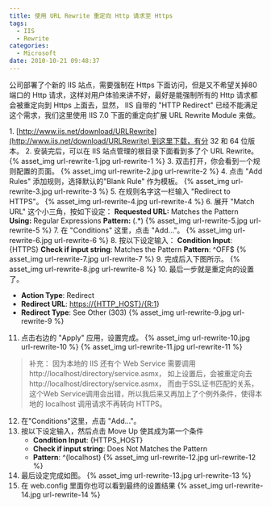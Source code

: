 ```yaml
---
title: 使用 URL Rewrite 重定向 Http 请求至 Https
tags:
  - IIS
  - Rewrite
categories:
  - Microsoft
date: 2010-10-21 09:48:37
---
```


公司部署了个新的 IIS 站点，需要强制在 Https 下面访问，但是又不希望关掉80端口的 Http 请求，这样对用户体验来讲不好，最好是能强制所有的 Http 请求都会被重定向到 Https 上面去，显然， IIS 自带的 "HTTP Redirect" 已经不能满足这个需求，我们这里使用 IIS 7.0 下面的重定向扩展 URL Rewrite Module 来做。

1. [http://www.iis.net/download/URLRewrite](http://www.iis.net/download/URLRewrite) 到这里下载，有分 32 和 64 位版本。
2. 安装完后，可以在 IIS 站点管理的根目录下面看到多了个 URL Rewrite。
{% asset_img url-rewrite-1.jpg url-rewrite-1 %}
3. 双击打开，你会看到一个规则配置的页面。
{% asset_img url-rewrite-2.jpg url-rewrite-2 %}
4. 点击 "Add Rules" 添加规则，选择默认的"Blank Rule" 作为模板。
{% asset_img url-rewrite-3.jpg url-rewrite-3 %}
5. 在规则名字这一栏输入 "Redirect to HTTPS"。
{% asset_img url-rewrite-4.jpg url-rewrite-4 %}
6. 展开 "Match URL" 这个小三角，按如下设定：
**Requested URL:** Matches the Pattern
**Using:** Regular Expressions
**Pattern:** (.\*)
{% asset_img url-rewrite-5.jpg url-rewrite-5 %}
7. 在 "Conditions" 这里，点击 "Add..."。
{% asset_img url-rewrite-6.jpg url-rewrite-6 %}
8. 按以下设定输入：
**Condition Input**: {HTTPS}
**Check if input string**: Matches the Pattern
**Pattern**: ^OFF$
{% asset_img url-rewrite-7.jpg url-rewrite-7 %}
9. 完成后入下图所示。
{% asset_img url-rewrite-8.jpg url-rewrite-8 %}
10. 最后一步就是重定向的设置了。
 - **Action Type**: Redirect
 - **Redirect URL**: [https://{HTTP_HOST}/{R:1](https://%7Bhttp_host%7D/%7BR:1)}
 - **Redirect Type**: See Other (303)
{% asset_img url-rewrite-9.jpg url-rewrite-9 %}

11. 点击右边的 "Apply" 应用，设置完成。
{% asset_img url-rewrite-10.jpg url-rewrite-10 %}
{% asset_img url-rewrite-11.jpg url-rewrite-11 %}
> 补充： 因为本地的 IIS 还有个 Web Service 需要调用http://localhost/directory/service.asmx， 如上设置后，会被重定向去 http://localhost/directory/service.asmx， 而由于SSL证书匹配的关系，这个Web Service调用会出错，所以我后来又再加上了个例外条件，使得本地的 localhost 调用请求不再转向 HTTPS。
12. 在"Conditions"这里，点击 "Add..."。
13. 按以下设定输入，然后点击 Move Up 使其成为第一个条件
    - **Condition Input**: {HTTPS_HOST}
    - **Check if input string**: Does Not Matches the Pattern
    - **Pattern**: ^(localhost)
{% asset_img url-rewrite-12.jpg url-rewrite-12 %}
14. 最后设定完成如图。
{% asset_img url-rewrite-13.jpg url-rewrite-13 %}
15. 在 web.config 里面你也可以看到最终的设置结果
{% asset_img url-rewrite-14.jpg url-rewrite-14 %}